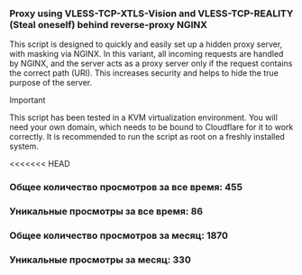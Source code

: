 ### Proxy using VLESS-TCP-XTLS-Vision and VLESS-TCP-REALITY (Steal oneself) behind reverse-proxy NGINX
This script is designed to quickly and easily set up a hidden proxy server, with masking via NGINX. In this variant, all incoming requests are handled by NGINX, and the server acts as a proxy server only if the request contains the correct path (URI). This increases security and helps to hide the true purpose of the server.

> [!IMPORTANT]
>  This script has been tested in a KVM virtualization environment. You will need your own domain, which needs to be bound to Cloudflare for it to work correctly. It is recommended to run the script as root on a freshly installed system.

<<<<<<< HEAD
### Общее количество просмотров за все время: 455
### Уникальные просмотры за все время: 86
### Общее количество просмотров за месяц: 1870
### Уникальные просмотры за месяц: 330
